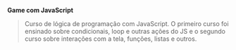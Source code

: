 **Game com JavaScript**

> Curso de lógica de programação com JavaScript. O primeiro curso foi ensinado sobre condicionais, loop e outras ações do JS e o segundo curso sobre interações com a tela, funções, listas e outros.
